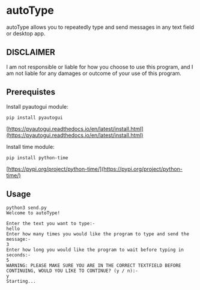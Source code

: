 # autoType

autoType allows you to repeatedly type and send messages in any text field or desktop app.

## DISCLAIMER

I am not responsible or liable for how you choose to use this program, and I am not liable for any damages or outcome of your use of this program.

## Prerequistes
Install pyautogui module:
```shell
pip install pyautogui
```
[https://pyautogui.readthedocs.io/en/latest/install.html](https://pyautogui.readthedocs.io/en/latest/install.html)

Install time module:
```shell
pip install python-time
```
[https://pypi.org/project/python-time/](https://pypi.org/project/python-time/)

## Usage
```shell
python3 send.py
Welcome to autoType!

Enter the text you want to type:-
hello
Enter how many times you would like the program to type and send the message:-
3
Enter how long you would like the program to wait before typing in seconds:-
5
WARNING: PLEASE MAKE SURE YOU ARE IN THE CORRECT TEXTFIELD BEFORE CONTINUING, WOULD YOU LIKE TO CONTINUE? (y / n):-
y
Starting...

```

